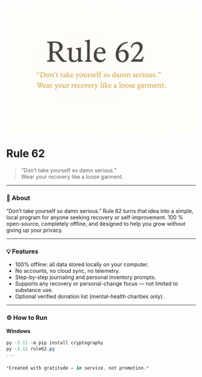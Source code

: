 ![Rule 62 Banner](banner.png)

# Rule 62
> “Don’t take yourself so damn serious.”  
Wear your recovery like a loose garment.

---

### 🧭 About
“Don’t take yourself so damn serious.”
Rule 62 turns that idea into a simple, local program for anyone seeking recovery or self-improvement.
100 % open-source, completely offline, and designed to help you grow without giving up your privacy.

---

### 💡 Features
- 100% offline: all data stored locally on your computer.  
- No accounts, no cloud sync, no telemetry.  
- Step-by-step journaling and personal inventory prompts.  
- Supports any recovery or personal-change focus — not limited to substance use.  
- Optional verified donation list (mental-health charities only).

---

### ⚙️ How to Run
**Windows**
```powershell
py -3.11 -m pip install cryptography
py -3.11 rule62.py
---

*Created with gratitude — in service, not promotion.*
